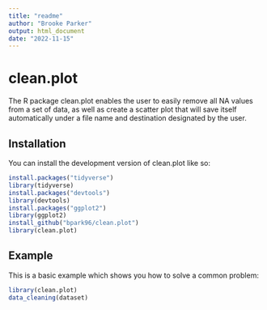 ```yaml
---
title: "readme"
author: "Brooke Parker"
output: html_document
date: "2022-11-15"
---
```







# clean.plot

<!-- badges: start -->
<!-- badges: end -->

The R package clean.plot enables the user to easily remove all NA values from a set of data, as well as create a scatter plot that will save itself automatically under a file name and destination designated by the user.

## Installation

You can install the development version of clean.plot like so:

``` r
install.packages("tidyverse")
library(tidyverse)
install.packages("devtools")
library(devtools)
install.packages("ggplot2")
library(ggplot2)
install_github("bpark96/clean.plot")
library(clean.plot)
```

## Example

This is a basic example which shows you how to solve a common problem:

``` r
library(clean.plot)
data_cleaning(dataset)
```

